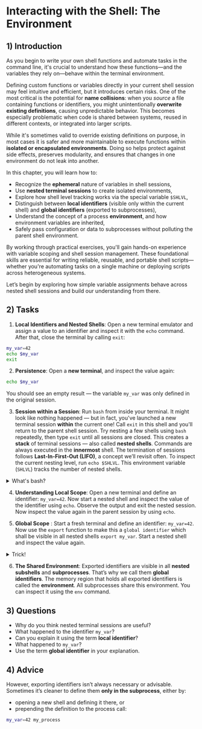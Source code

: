 <!---
{
  "depends_on": ["https://github.com/STEMgraph/8d3e51c2-4811-4275-976c-04e3b3215998"],
  "author": "Stephan Bökelmann",
  "first_used": "2025-03-17",
  "keywords": ["shell", "environment"]
}
--->

# Interacting with the Shell: The Environment

## 1) Introduction

As you begin to write your own shell functions and automate tasks in the command line, it's crucial to understand how these functions—and the variables they rely on—behave within the terminal environment. 

Defining custom functions or variables directly in your current shell session may feel intuitive and efficient, but it introduces certain risks. One of the most critical is the potential for **name collisions**: when you *source* a file containing functions or identifiers, you might unintentionally **overwrite existing definitions**, causing unpredictable behavior. This becomes especially problematic when code is shared between systems, reused in different contexts, or integrated into larger scripts.

While it's sometimes valid to override existing definitions on purpose, in most cases it is safer and more maintainable to execute functions within **isolated or encapsulated environments**. Doing so helps protect against side effects, preserves modularity, and ensures that changes in one environment do not leak into another.

In this chapter, you will learn how to:

- Recognize the **ephemeral** nature of variables in shell sessions,
- Use **nested terminal sessions** to create isolated environments,
- Explore how shell level tracking works via the special variable `$SHLVL`,
- Distinguish between **local identifiers** (visible only within the current shell) and **global identifiers** (exported to subprocesses),
- Understand the concept of a process **environment**, and how environment variables are inherited,
- Safely pass configuration or data to subprocesses without polluting the parent shell environment.

By working through practical exercises, you'll gain hands-on experience with variable scoping and shell session management. These foundational skills are essential for writing reliable, reusable, and portable shell scripts—whether you're automating tasks on a single machine or deploying scripts across heterogeneous systems.

Let’s begin by exploring how simple variable assignments behave across nested shell sessions and build our understanding from there.


## 2) Tasks 

1. **Local Identifiers and Nested Shells**: Open a new terminal emulator and assign a value to an identifier and inspect it with the `echo` command. After that, close the terminal by calling `exit`:

```bash
my_var=42
echo $my_var
exit
```

2. **Persistence**: Open a **new terminal**, and inspect the value again:

```bash
echo $my_var
```

You should see an empty result — the variable `my_var` was only defined in the original session.

3. **Session within a Session**: Run `bash` from inside your terminal. It might look like nothing happened — but in fact, you've launched a new terminal session **within** the current one! Call `exit` in this shell and you'll return to the parent shell session.  Try nesting a few shells using `bash` repeatedly, then type `exit` until all sessions are closed. This creates a **stack** of terminal sessions — also called **nested shells**. Commands are always executed in the **innermost** shell. The termination of sessions follows **Last-In-First-Out (LIFO)**, a concept we’ll revisit often. To inspect the current nesting level, run `echo $SHLVL`. This environment variable (`SHLVL`) tracks the number of nested shells.

<details>

  <summary>What's bash?</summary>

  `bash` stands for **Bourne Again Shell**, based on the original Bourne shell and the standard command-line interpreter for many systems (Linux, MacOS, Windows via WSL or Git Bash).

  Different OSs may use different shells (e.g., `zsh` on MacOS, `CMD` or `PowerShell` on Windows), but the **core ideas are shared**. Bash remains the **lingua franca** of shell scripting due to its widespread adoption.

</details>

4. **Understanding Local Scope**: Open a new terminal and define an identifier: `my_var=42`. Now start a nested shell and inspect the value of the identifier using `echo`. Observe the output and exit the nested session. Now inspect the value again in the parent session by using `echo`.


5. **Global Scope** : Start a fresh terminal and define an identifier: `my_var=42`. Now use the `export` function to make this a `global identifier` which shall be visible in all nested shells `export my_var`. Start a nested shell and inspect the value again.

<details>

  <summary>Trick!</summary>

  You can also define and export in one line:

  ```bash
  export my_var=42
  ```

</details>


6. **The Shared Environment**: Exported identifiers are visible in all **nested subshells** and **subprocesses**. That’s why we call them **global identifiers**. The memory region that holds all exported identifiers is called the **environment**. All subprocesses share this environment. You can inspect it using the `env` command.

## 3) Questions
- Why do you think nested terminal sessions are useful?
- What happened to the identifier `my_var`?
- Can you explain it using the term **local identifier**?
- What happened to `my_var`?
- Use the term **global identifier** in your explanation.


## 4) Advice
However, exporting identifiers isn’t always necessary or advisable. Sometimes it’s cleaner to define them **only in the subprocess**, either by:

- opening a new shell and defining it there, or
- prepending the definition to the process call:

```bash
my_var=42 my_process
```